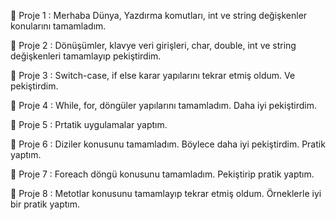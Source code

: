 📍 Proje 1 : Merhaba Dünya, Yazdırma komutları, int ve string değişkenler konularını tamamladım.

📍 Proje 2 : Dönüşümler, klavye veri girişleri, char, double, int ve string değişkenleri tamamlayıp pekiştirdim.

📍 Proje 3 : Switch-case, if else karar yapılarını tekrar etmiş oldum. Ve pekiştirdim.

📍 Proje 4 : While, for, döngüler yapılarını tamamladım. Daha iyi pekiştirdim.

📍 Proje 5 : Prtatik uygulamalar yaptım.

📍 Proje 6 : Diziler konusunu tamamladım. Böylece daha iyi pekiştirdim. Pratik yaptım.

📍 Proje 7 : Foreach döngü konusunu tamamladım. Pekiştirip pratik yaptım.

📍 Proje 8 : Metotlar konusunu tamamlayıp tekrar etmiş oldum. Örneklerle iyi bir pratik yaptım.
